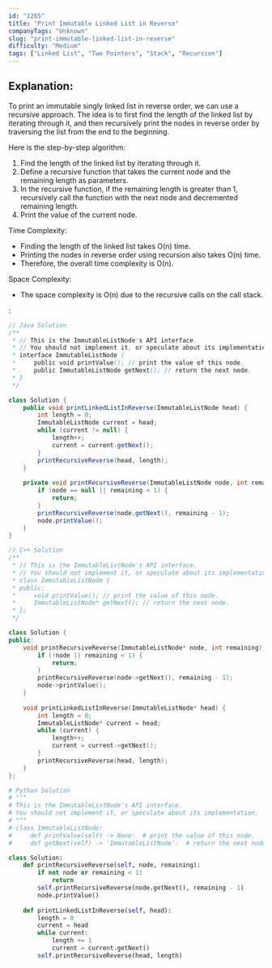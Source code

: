 ```yaml
---
id: "1265"
title: "Print Immutable Linked List in Reverse"
companyTags: "Unknown"
slug: "print-immutable-linked-list-in-reverse"
difficulty: "Medium"
tags: ["Linked List", "Two Pointers", "Stack", "Recursion"]
---
```


## Explanation:

To print an immutable singly linked list in reverse order, we can use a recursive approach. The idea is to first find the length of the linked list by iterating through it, and then recursively print the nodes in reverse order by traversing the list from the end to the beginning.

Here is the step-by-step algorithm:
1. Find the length of the linked list by iterating through it.
2. Define a recursive function that takes the current node and the remaining length as parameters.
3. In the recursive function, if the remaining length is greater than 1, recursively call the function with the next node and decremented remaining length.
4. Print the value of the current node.

Time Complexity:
- Finding the length of the linked list takes O(n) time.
- Printing the nodes in reverse order using recursion also takes O(n) time.
- Therefore, the overall time complexity is O(n).

Space Complexity:
- The space complexity is O(n) due to the recursive calls on the call stack.

:

```java
// Java Solution
/**
 * // This is the ImmutableListNode's API interface.
 * // You should not implement it, or speculate about its implementation.
 * interface ImmutableListNode {
 *     public void printValue(); // print the value of this node.
 *     public ImmutableListNode getNext(); // return the next node.
 * }
 */

class Solution {
    public void printLinkedListInReverse(ImmutableListNode head) {
        int length = 0;
        ImmutableListNode current = head;
        while (current != null) {
            length++;
            current = current.getNext();
        }
        printRecursiveReverse(head, length);
    }
    
    private void printRecursiveReverse(ImmutableListNode node, int remaining) {
        if (node == null || remaining < 1) {
            return;
        }
        printRecursiveReverse(node.getNext(), remaining - 1);
        node.printValue();
    }
}
```

```cpp
// C++ Solution
/**
 * // This is the ImmutableListNode's API interface.
 * // You should not implement it, or speculate about its implementation.
 * class ImmutableListNode {
 * public:
 *     void printValue(); // print the value of this node.
 *     ImmutableListNode* getNext(); // return the next node.
 * };
 */

class Solution {
public:
    void printRecursiveReverse(ImmutableListNode* node, int remaining) {
        if (!node || remaining < 1) {
            return;
        }
        printRecursiveReverse(node->getNext(), remaining - 1);
        node->printValue();
    }
    
    void printLinkedListInReverse(ImmutableListNode* head) {
        int length = 0;
        ImmutableListNode* current = head;
        while (current) {
            length++;
            current = current->getNext();
        }
        printRecursiveReverse(head, length);
    }
};
```

```python
# Python Solution
# """
# This is the ImmutableListNode's API interface.
# You should not implement it, or speculate about its implementation.
# """
# class ImmutableListNode:
#     def printValue(self) -> None:  # print the value of this node.
#     def getNext(self) -> 'ImmutableListNode':  # return the next node.

class Solution:
    def printRecursiveReverse(self, node, remaining):
        if not node or remaining < 1:
            return
        self.printRecursiveReverse(node.getNext(), remaining - 1)
        node.printValue()
    
    def printLinkedListInReverse(self, head):
        length = 0
        current = head
        while current:
            length += 1
            current = current.getNext()
        self.printRecursiveReverse(head, length)
```